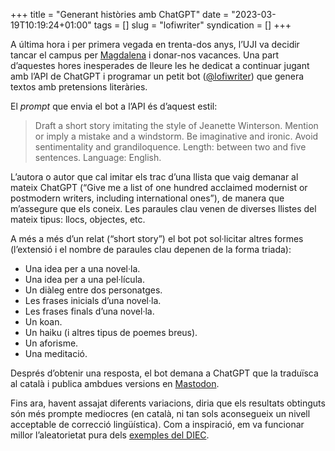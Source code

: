 +++
title = "Generant històries amb ChatGPT"
date = "2023-03-19T10:19:24+01:00"
tags = []
slug = "lofiwriter"
syndication = []
+++

A última hora i per primera vegada en trenta-dos anys, l’UJI va decidir tancar el campus per [Magdalena](https://ca.m.wikipedia.org/wiki/Festes_de_la_Magdalena) i donar-nos vacances. Una part d’aquestes hores inesperades de lleure les he dedicat a continuar jugant amb l’API de ChatGPT i programar un petit bot ([@lofiwriter](https://mastodon.social/@lofiwriter)) que genera textos amb pretensions literàries.

El *prompt* que envia el bot a l’API és d’aquest estil:

> Draft a short story imitating the style of Jeanette Winterson. Mention or imply a mistake and a windstorm. Be imaginative and ironic. Avoid sentimentality and grandiloquence. Length: between two and five sentences. Language: English.

L’autora o autor que cal imitar els trac d’una llista que vaig demanar al mateix ChatGPT (“Give me a list of one hundred acclaimed modernist or postmodern writers, including international ones”), de manera que m’assegure que els coneix. Les paraules clau venen de diverses llistes del mateix tipus: llocs, objectes, etc.

A més a més d’un relat (“short story”) el bot pot sol·licitar altres formes (l’extensió i el nombre de paraules clau depenen de la forma triada):

- Una idea per a una novel·la.
- Una idea per a una pel·lícula.
- Un diàleg entre dos personatges.
- Les frases inicials d’una novel·la.
- Les frases finals d’una novel·la.
- Un koan.
- Un haiku (i altres tipus de poemes breus).
- Un aforisme.
- Una meditació.

Després d’obtenir una resposta, el bot demana a ChatGPT que la traduïsca al català i publica ambdues versions en [Mastodon](https://mastodon.social/@lofiwriter).

Fins ara, havent assajat diferents variacions, diria que els resultats obtinguts són més prompte mediocres (en català, ni tan sols aconsegueix un nivell acceptable de correcció lingüística). Com a inspiració, em va funcionar millor l’aleatorietat pura dels [exemples del DIEC](https://42.carlesbellver.net).